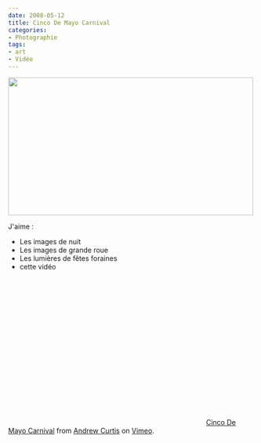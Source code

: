 ```yaml
---
date: 2008-05-12
title: Cinco De Mayo Carnival
categories:
- Photographie
tags:
- art
- Vidéo
---
```

<img class="alignnone size-medium wp-image-517" title="gdroue" src="https://dlgjp9x71cipk.cloudfront.net/2008/05/gdroue.png" alt="" width="500" height="281" />

J'aime :
<ul>
	<li>Les images de nuit</li>
	<li>Les images de grande roue</li>
	<li>Les lumières de fêtes foraines</li>
	<li>cette vidéo</li>
</ul>
<div><!--more--></div>
<object classid="clsid:d27cdb6e-ae6d-11cf-96b8-444553540000" width="400" height="300" codebase="https://download.macromedia.com/pub/shockwave/cabs/flash/swflash.cab#version=6,0,40,0"><param name="quality" value="best" /><param name="allowfullscreen" value="true" /><param name="scale" value="showAll" /><param name="src" value="https://www.vimeo.com/moogaloop.swf?clip_id=979938&amp;server=www.vimeo.com&amp;fullscreen=1&amp;show_title=1&amp;show_byline=1&amp;show_portrait=0&amp;color=" /><embed type="application/x-shockwave-flash" width="400" height="300" src="https://www.vimeo.com/moogaloop.swf?clip_id=979938&amp;server=www.vimeo.com&amp;fullscreen=1&amp;show_title=1&amp;show_byline=1&amp;show_portrait=0&amp;color=" scale="showAll" allowfullscreen="true" quality="best"></embed></object>
<a href="https://www.vimeo.com/979938?pg=embed&amp;sec=979938">Cinco De Mayo Carnival</a> from <a href="https://www.vimeo.com/ac?pg=embed&amp;sec=979938">Andrew Curtis</a> on <a href="https://vimeo.com?pg=embed&amp;sec=979938">Vimeo</a>.
